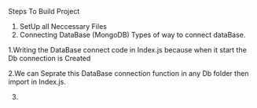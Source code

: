Steps To Build Project

1. SetUp all Neccessary Files
2. Connecting DataBase (MongoDB)
  Types of way to connect dataBase.

  1.Writing the DataBase connect code in Index.js because when it start the Db connection is Created

  2.We can Seprate this DataBase connection function in any Db folder then import in Index.js.

3. 